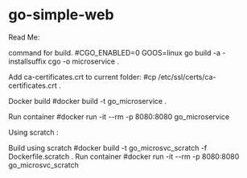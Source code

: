 # go-simple-web

Read Me:

command for build. #CGO_ENABLED=0 GOOS=linux go build -a -installsuffix cgo -o microservice .

Add ca-certificates.crt to current folder: #cp /etc/ssl/certs/ca-certificates.crt .

Docker build #docker build -t go_microservice .

Run container #docker run -it --rm -p 8080:8080 go_microservice

Using scratch :

Build using scratch #docker build -t go_microsvc_scratch -f Dockerfile.scratch .
Run container #docker run -it --rm -p 8080:8080 go_microsvc_scratch
